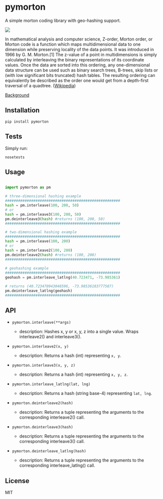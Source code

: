 # pymorton

A simple morton coding library with geo-hashing support.

![](https://upload.wikimedia.org/wikipedia/commons/d/da/Lebesgue-3d-step3.png)

In mathematical analysis and computer science, Z-order, Morton order, or Morton code is a function which maps multidimensional data to one dimension while preserving locality of the data points. It was introduced in 1966 by G. M. Morton.[1] The z-value of a point in multidimensions is simply calculated by interleaving the binary representations of its coordinate values. Once the data are sorted into this ordering, any one-dimensional data structure can be used such as binary search trees, B-trees, skip lists or (with low significant bits truncated) hash tables. The resulting ordering can equivalently be described as the order one would get from a depth-first traversal of a quadtree. ([Wikipedia](https://en.wikipedia.org/wiki/Z-order_curve))


[Background](https://www.google.com/url?sa=t&rct=j&q=&esrc=s&source=web&cd=1&cad=rja&uact=8&ved=0ahUKEwiYn_Cm1-HJAhVBfhoKHUuCD94QFggdMAA&url=https%3A%2F%2Fen.wikipedia.org%2Fwiki%2FZ-order_curve&usg=AFQjCNGhPU_3H5mAR5Xy9AvgMuLqz0PHIQ&sig2=HePiin_jIKB8RpYCKKct3w)

## Installation

```
pip install pymorton
```

## Tests

Simply run:
```
nosetests
```

## Usage

```python

import pymorton as pm

# three-dimensional hashing example
#####################################################
hash = pm.interleave(100, 200, 50)
# or
hash = pm.interleave3(100, 200, 50)
pm.deinterleave3(hash) #returns (100, 200, 50)
#####################################################

# two-dimensional hashing example
#####################################################
hash = pm.interleave(100, 200)
# or
hash = pm.interleave2(100, 200)
pm.deinterleave2(hash) #returns (100, 200)
#####################################################
 
# geohashing example
#####################################################
geohash = pm.interleave_latlng(40.723471, -73.985361)

# returns (40.723470943048596, -73.98536103777587)
pm.deinterleave_latlng(geohash) 
#####################################################
```

## API
- `pymorton.interleave(**args)`
    * description: Hashes x, y or x, y, z into a single value.
                   Wraps interleave2() and interleave3().

- `pymorton.interleave2(x, y)`
    * description: Returns a hash (int) representing `x, y`.

- `pymorton.interleave3(x, y, z)`
    * description: Returns a hash (int) representing `x, y, z`.

- `pymorton.interleave_latlng(lat, lng)`
    * description: Returns a hash (string base-4)
                   representing `lat, lng`.

- `pymorton.deinterleave2(hash)`
    * description: Returns a tuple representing the arguments to
                   the corresponding interleave2() call.

- `pymorton.deinterleave3(hash)`
    * description: Returns a tuple representing the arguments to
                   the corresponding interleave3() call.

- `pymorton.deinterleave_latlng(hash)`
    * description: Returns a tuple representing the arguments to
                   the corresponding interleave_latlng() call.

## License
MIT
